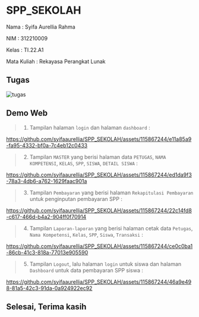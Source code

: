 # SPP_SEKOLAH

Nama : Syifa Aurellia Rahma

NIM : 312210009

Kelas : TI.22.A1

Mata Kuliah : Rekayasa Perangkat Lunak


## Tugas 
![tugas](https://github.com/syifaaurellia/SPP_SEKOLAH/assets/115867244/cbf1df3d-df08-45e6-8fb0-6977412633fd)


## Demo Web 
> 1. Tampilan halaman `login` dan halaman `dashboard` :


https://github.com/syifaaurellia/SPP_SEKOLAH/assets/115867244/e11a85a9-fa95-4332-bf0a-7c4eb12c0433


> 2. Tampilan `MASTER` yang berisi halaman data `PETUGAS`, `NAMA KOMPETENSI`, `KELAS`, `SPP`, `SISWA`, `DETAIL SISWA` :


https://github.com/syifaaurellia/SPP_SEKOLAH/assets/115867244/ed1da9f3-78a3-4db6-a762-1629faac901a


> 3. Tampilan `Pembayaran` yang berisi halaman `Rekapitulasi Pembayaran` untuk penginputan pembayaran SPP :


https://github.com/syifaaurellia/SPP_SEKOLAH/assets/115867244/22c14fd8-c617-466d-b4a2-904ff0f70914


> 4. Tampilan `Laporan-laporan` yang berisi halaman cetak data `Petugas`, `Nama Kompetensi`, `Kelas`, `SPP`, `Siswa`, `Transaksi` :


https://github.com/syifaaurellia/SPP_SEKOLAH/assets/115867244/ce0c0ba1-86cb-41c3-818a-77013e905590


> 5. Tampilan `Logout`, lalu halaman `login` untuk siswa dan halaman `Dashboard` untuk data pembayaran SPP siswa :


https://github.com/syifaaurellia/SPP_SEKOLAH/assets/115867244/46a9e498-81a5-42c3-91da-0a924922ec92


## Selesai, Terima kasih






